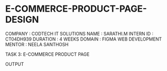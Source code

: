 # E-COMMERCE-PRODUCT-PAGE-DESIGN
COMPANY : CODTECH IT SOLUTIONS
NAME : SARATHI.M
INTERN ID : CT04DH939
DURATION : 4 WEEKS
DOMAIN : FIGMA WEB DEVELOPMENT
MENTOR : NEELA SANTHOSH

TASK 3: E-COMMERCE PRODUCT PAGE 

OUTPUT
